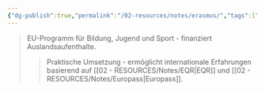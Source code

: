 ```yaml
---
{"dg-publish":true,"permalink":"/02-resources/notes/erasmus/","tags":["bildung/austausch"],"noteIcon":"","updated":"2025-09-05T10:12:29.303+02:00"}
---
```


>EU-Programm für Bildung, Jugend und Sport - finanziert Auslandsaufenthalte.
>>Praktische Umsetzung - ermöglicht internationale Erfahrungen basierend auf [[02 - RESOURCES/Notes/EQR\|EQR]] und [[02 - RESOURCES/Notes/Europass\|Europass]].